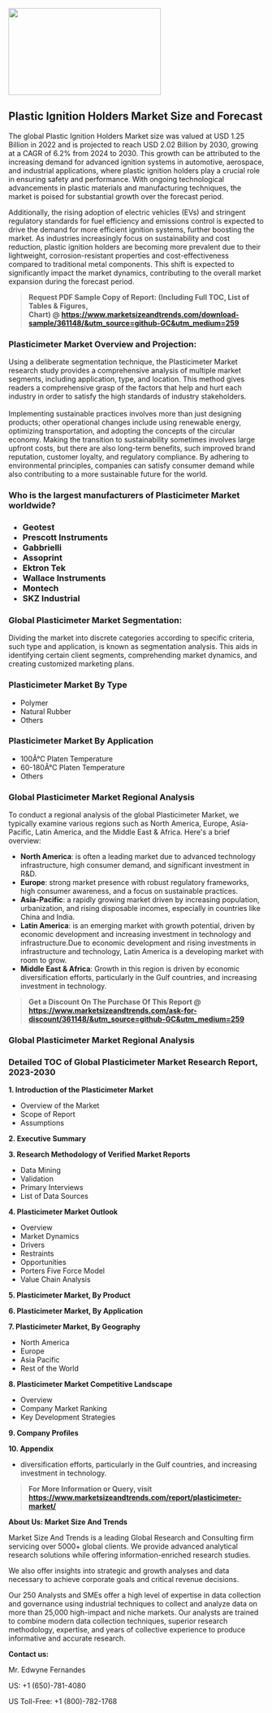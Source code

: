 <p><img class="alignnone size-medium wp-image-20088" src="https://ffe5etoiles.com/wp-content/uploads/2024/12/MST1-300x171.png" alt="" width="300" height="171" /></p><h2>Plastic Ignition Holders Market Size and Forecast</h2><p>The global Plastic Ignition Holders Market size was valued at USD 1.25 Billion in 2022 and is projected to reach USD 2.02 Billion by 2030, growing at a CAGR of 6.2% from 2024 to 2030. This growth can be attributed to the increasing demand for advanced ignition systems in automotive, aerospace, and industrial applications, where plastic ignition holders play a crucial role in ensuring safety and performance. With ongoing technological advancements in plastic materials and manufacturing techniques, the market is poised for substantial growth over the forecast period.</p><p>Additionally, the rising adoption of electric vehicles (EVs) and stringent regulatory standards for fuel efficiency and emissions control is expected to drive the demand for more efficient ignition systems, further boosting the market. As industries increasingly focus on sustainability and cost reduction, plastic ignition holders are becoming more prevalent due to their lightweight, corrosion-resistant properties and cost-effectiveness compared to traditional metal components. This shift is expected to significantly impact the market dynamics, contributing to the overall market expansion during the forecast period.</p></p><blockquote id="" class=""><strong>Request PDF Sample Copy of Report: (Including Full TOC, List of Tables &amp; Figures, Chart)&nbsp;@&nbsp;<strong><a href="https://www.marketsizeandtrends.com/download-sample/361148/&utm_source=github-GC&utm_medium=259" target="_blank">https://www.marketsizeandtrends.com/download-sample/361148/&utm_source=github-GC&utm_medium=259</a></strong></strong></blockquote><h3 id="" class="">Plasticimeter Market&nbsp;Overview and Projection:</h3><p id="" class="">Using a deliberate segmentation technique, the Plasticimeter Market research study provides a comprehensive analysis of multiple market segments, including application, type, and location. This method gives readers a comprehensive grasp of the factors that help and hurt each industry in order to satisfy the high standards of industry stakeholders. <br /> <br />Implementing sustainable practices involves more than just designing products; other operational changes include using renewable energy, optimizing transportation, and adopting the concepts of the circular economy. Making the transition to sustainability sometimes involves large upfront costs, but there are also long-term benefits, such improved brand reputation, customer loyalty, and regulatory compliance. By adhering to environmental principles, companies can satisfy consumer demand while also contributing to a more sustainable future for the world.</p><h3 id="" class="">Who is the largest manufacturers of&nbsp;Plasticimeter Market worldwide?</h3><h3 class=""><p><ul><li>Geotest </li><li> Prescott Instruments </li><li> Gabbrielli </li><li> Assoprint </li><li> Ektron Tek </li><li> Wallace Instruments </li><li> Montech </li><li> SKZ Industrial</li></ul></p></h3><h3 id="" class="">Global&nbsp;Plasticimeter Market Segmentation:</h3><p id="" class="">Dividing the market into discrete categories according to specific criteria, such type and application, is known as segmentation analysis. This aids in identifying certain client segments, comprehending market dynamics, and creating customized marketing plans.</p><h3 id="" class="">Plasticimeter Market&nbsp;By Type</h3><p><p><ul><li>Polymer</li><li> Natural Rubber</li><li> Others</p></li></ul></p></p><h3 id="" class="">Plasticimeter Market&nbsp;By Application</h3><p class=""><p><ul><li>100Â°C Platen Temperature</li><li> 60-180Â°C Platen Temperature</li><li> Others</li></ul></p></p><h3 id="" class="">Global Plasticimeter Market Regional Analysis</h3><p id="" class="">To conduct a regional analysis of the global Plasticimeter Market, we typically examine various regions such as North America, Europe, Asia-Pacific, Latin America, and the Middle East &amp; Africa. Here's a brief overview:</p><ul><li><strong>North America</strong>: is often a leading market due to advanced technology infrastructure, high consumer demand, and significant investment in R&amp;D.</li><li><strong>Europe</strong>: strong market presence with robust regulatory frameworks, high consumer awareness, and a focus on sustainable practices.</li><li><strong>Asia-Pacific</strong>: a rapidly growing market driven by increasing population, urbanization, and rising disposable incomes, especially in countries like China and India.</li><li><strong>Latin America</strong>: is an emerging market with growth potential, driven by economic development and increasing investment in technology and infrastructure.Due to economic development and rising investments in infrastructure and technology, Latin America is a developing market with room to grow.</li><li><strong>Middle East &amp; Africa</strong>: Growth in this region is driven by economic diversification efforts, particularly in the Gulf countries, and increasing investment in technology.</li></ul><blockquote id="" class=""><strong>Get a Discount On The Purchase Of This Report @ <strong><a href="https://www.marketsizeandtrends.com/ask-for-discount/361148/&utm_source=github-GC&utm_medium=259" target="_blank">https://www.marketsizeandtrends.com/ask-for-discount/361148/&utm_source=github-GC&utm_medium=259</a></strong></strong></blockquote><h3 id="" class="">Global Plasticimeter Market Regional Analysis</h3><h3 id="" class="">Detailed TOC of Global Plasticimeter Market Research Report, 2023-2030</h3><p id="" class=""><strong>1. Introduction of the Plasticimeter Market</strong></p><ul><li>Overview of the Market</li><li>Scope of Report</li><li>Assumptions</li></ul><p id="" class=""><strong>2. Executive Summary</strong></p><p id="" class=""><strong>3. Research Methodology of Verified Market Reports</strong></p><ul><li>Data Mining</li><li>Validation</li><li>Primary Interviews</li><li>List of Data Sources</li></ul><p id="" class=""><strong>4. Plasticimeter Market Outlook</strong></p><ul><li>Overview</li><li>Market Dynamics</li><li>Drivers</li><li>Restraints</li><li>Opportunities</li><li>Porters Five Force Model</li><li>Value Chain Analysis</li></ul><p id="" class=""><strong>5. Plasticimeter Market, By Product</strong></p><p id="" class=""><strong>6. Plasticimeter Market, By Application</strong></p><p id="" class=""><strong>7. Plasticimeter Market, By Geography</strong></p><ul><li>North America</li><li>Europe</li><li>Asia Pacific</li><li>Rest of the World</li></ul><p id="" class=""><strong>8. Plasticimeter Market Competitive Landscape</strong></p><ul><li>Overview</li><li>Company Market Ranking</li><li>Key Development Strategies</li></ul><p id="" class=""><strong>9. Company Profiles</strong></p><p id="" class=""><strong>10. Appendix</strong></p><ul><li>diversification efforts, particularly in the Gulf countries, and increasing investment in technology.</li></ul><blockquote id="" class=""><strong>For More Information or Query, visit <strong><strong><a href="https://www.marketsizeandtrends.com/report/plasticimeter-market/" target="_blank">https://www.marketsizeandtrends.com/report/plasticimeter-market/</a></strong></strong></strong></blockquote><p id="" class=""><strong>About Us: Market Size And Trends</strong></p><p id="" class="">Market Size And Trends is a leading Global Research and Consulting firm servicing over 5000+ global clients. We provide advanced analytical research solutions while offering information-enriched research studies.</p><p id="" class="">We also offer insights into strategic and growth analyses and data necessary to achieve corporate goals and critical revenue decisions.</p><p id="" class="">Our 250 Analysts and SMEs offer a high level of expertise in data collection and governance using industrial techniques to collect and analyze data on more than 25,000 high-impact and niche markets. Our analysts are trained to combine modern data collection techniques, superior research methodology, expertise, and years of collective experience to produce informative and accurate research.</p><p id="" class=""><strong>Contact us:</strong></p><p id="" class="">Mr. Edwyne Fernandes</p><p id="" class="">US: +1 (650)-781-4080</p><p id="" class="">US Toll-Free: +1 (800)-782-1768</p>
